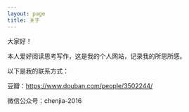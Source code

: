 ```yaml
---
layout: page
title: 关于
---
```


大家好！

本人爱好阅读思考写作，这是我的个人网站，记录我的所思所感。


以下是我的联系方式：

豆瓣：https://www.douban.com/people/3502244/

微信公众号：chenjia-2016

